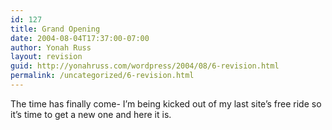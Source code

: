 ```yaml
---
id: 127
title: Grand Opening
date: 2004-08-04T17:37:00-07:00
author: Yonah Russ
layout: revision
guid: http://yonahruss.com/wordpress/2004/08/6-revision.html
permalink: /uncategorized/6-revision.html
---
```

The time has finally come- I&#8217;m being kicked out of my last site&#8217;s free ride so it&#8217;s time to get a new one and here it is.